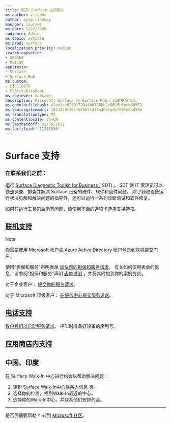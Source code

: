 ```yaml
---
title: 联系 Surface 支持部门
ms.author: v-todmc
author: greg-lindsay
manager: laurawi
ms.date: 5/27/2020
audience: Admin
ms.topic: article
ms.prod: surface
localization_priority: medium
search.appverid:
- SPO160
- MET150
appliesto:
- Surface
- Surface Hub
ms.custom:
- CI 118876
- CSSTroubleshoot
ms.reviewer: mablaik
description: Microsoft Surface 和 Surface Hub 产品的支持信息。
ms.openlocfilehash: 41ed1cf624317234fb8786bb2c8615e6eed58551
ms.sourcegitcommit: 1053479c191fd10651d31a466fad1769fb0cd28b
ms.translationtype: MT
ms.contentlocale: zh-CN
ms.lasthandoff: 01/16/2021
ms.locfileid: "11271536"
---
```

# Surface 支持

###  <a name="before-you-contact-us"></a>在联系我们之前：  

运行 [Surface Diagnostic Toolkit for Business (](https://docs.microsoft.com/surface/surface-diagnostic-toolkit-business) SDT) 。 SDT 使 IT 管理员可以快速调查、排查并解决 Surface 设备的硬件、软件和固件问题。 除了获取设备运行状况见解和解决问题的指导外，还可以运行一系列诊断测试和软件修复。 

如果在运行工具包后仍有问题，请使用下面的选项卡选择支持选项。

## [联机支持](#tab/online)

> [!NOTE]
> 你需要使用 Microsoft 帐户或 Azure Active Directory 帐户登录到联机提交门户。  

使用"担保和服务"声明表单 [加快您的担保和服务请求](https://download.microsoft.com/download/2/e/0/2e00e1c2-3f49-4b6a-b605-74a0244cb88b/Warranty_and_Service_Claim_Submission_Form.xlsx)。 有关如何使用表单的信息，请参阅"担保和服务"声明 [表单说明](warranty-and-service-claim-form.md) ，并将其附加到你的案例提交。

对于企业客户： [提交你的服务请求](https://support.serviceshub.microsoft.com/supportforbusiness/create?sapId=d383b26c-f150-6220-8f1b-e8aa325d9727&hidden=false)。 

对于 Microsoft 顶级客户： [在服务中心提交服务请求](https://serviceshub.microsoft.com/support/contactsupport)。 

 
## [电话支持](#tab/phone)

[致电我们以启动服务请求](https://support.microsoft.com/help/4051701/global-customer-service-phone-numbers)。 呼叫时准备好设备的序列号。 

## [应用商店内支持](#tab/instore)

##  <a name="china,-india"></a>中国、印度

在 Surface Walk-In 中心进行约会以帮助解决问题：

1. 转到 [Surface Walk-In中心联系人信息](https://support.microsoft.com/help/4498593/find-surface-walk-in-center-contact-information) 页。 
2. 选择你的位置，找到Walk-In最近的中心。  
3. 选择你的Walk-In中心，并联系他们安排约会。


---

是否仍需要帮助？ 转到 [Microsoft 社区](https://answers.microsoft.com/)。
